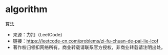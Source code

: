 # algorithm
算法
 * 来源：力扣（LeetCode）
 * 链接：https://leetcode-cn.com/problems/zi-fu-chuan-de-pai-lie-lcof
 * 著作权归领扣网络所有。商业转载请联系官方授权，非商业转载请注明出处。